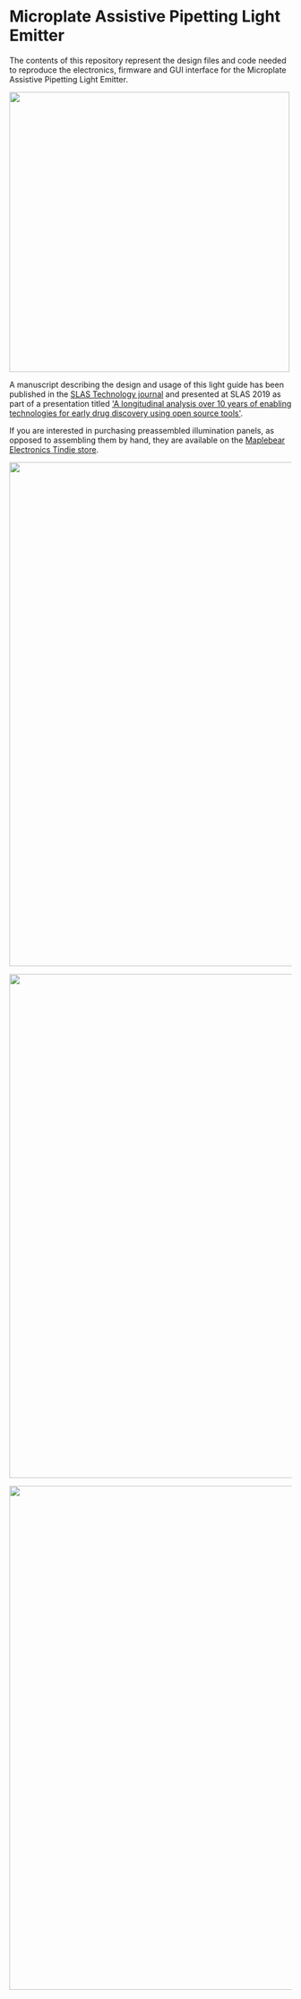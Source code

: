 # Microplate Assistive Pipetting Light Emitter

The contents of this repository represent the design files and code needed to reproduce the electronics, firmware and GUI interface for the Microplate Assistive Pipetting Light Emitter. 

<img src="https://github.com/pierrebaillargeon/Microplate-Assistive-Pipetting-Light-Emitter/blob/master/M.A.P.L.E.-Logo.png" width="500">

A manuscript describing the design and usage of this light guide has been published in the <A href="https://journals.sagepub.com/doi/full/10.1177/2472630318822476">SLAS Technology journal</A> and presented at SLAS 2019 as part of a presentation titled <A href="https://www.pathlms.com/slas/courses/10547/video_presentations/127546">'A longitudinal analysis over 10 years of enabling technologies for early drug discovery using open source tools'</a>.

If you are interested in purchasing preassembled illumination panels, as opposed to assembling them by hand, they are available on the <a href="https://www.tindie.com/stores/Maplebear/">Maplebear Electronics Tindie store</a>.

<A href="https://raw.githubusercontent.com/pierrebaillargeon/Microplate-Assistive-Pipetting-Light-Emitter/master/Electronics/Documentation/96-well_RGB_light_Guide_v1.0-with_microplate.jpg"><img src="https://raw.githubusercontent.com/pierrebaillargeon/Microplate-Assistive-Pipetting-Light-Emitter/master/Electronics/Documentation/96-well_RGB_light_Guide_v1.0-with_microplate.jpg" width="900"></a>
  
<A href="https://raw.githubusercontent.com/pierrebaillargeon/Microplate-Assistive-Pipetting-Light-Emitter/master/Electronics/Documentation/96-well_RGB_light_guide_v1.3-prototype_PCB.png"><img src="https://raw.githubusercontent.com/pierrebaillargeon/Microplate-Assistive-Pipetting-Light-Emitter/master/Electronics/Documentation/96-well_RGB_light_guide_v1.3-prototype_PCB.png" width="900"></a>
  
<A href="https://raw.githubusercontent.com/pierrebaillargeon/Microplate-Assistive-Pipetting-Light-Emitter/master/Electronics/Documentation/384-well_RGB_light_guide_v1.0-prototype_PCB.jpg"><img src="https://raw.githubusercontent.com/pierrebaillargeon/Microplate-Assistive-Pipetting-Light-Emitter/master/Electronics/Documentation/384-well_RGB_light_guide_v1.0-prototype_PCB.jpg" width="900"></a>

